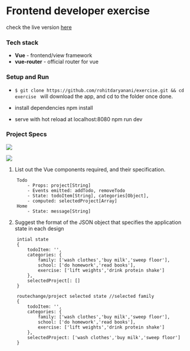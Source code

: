 # Front­end developer exercise

check the live version [here](http://rohit-exercise.surge.sh/#/)

### Tech stack

- **Vue** -  frontend/view framework
- **vue-router** - official router for vue

### Setup and Run

- `$ git clone https://github.com/rohitdaryanani/exercise.git && cd exercise ` will download the app, and cd to the folder once done.

- install dependencies
npm install

- serve with hot reload at localhost:8080
npm run dev


### Project Specs

![](https://cl.ly/1c000X0E0j1u/Image%202017-05-14%20at%2010.04.22%20PM.png)

![](https://cl.ly/0i263s2b3m1M/Image%202017-05-14%20at%2010.04.40%20PM.png)

1. List out the Vue components required, and their specification.
```
    Todo
        - Props: project[String]
        - Events emitted: addTodo, removeTodo
        - State: todoItem[String], categories[Object], 
        - computed: selectedProject[Array]
    Home
        - State: message[String]

```

2. Suggest the format of the JSON object that specifies the application state in each design
```
    intial state
    {
        todoItem: '',
        categories: {
            family: ['wash clothes','buy milk','sweep floor'],
            school: ['do homework','read books'],
            exercise: ['lift weights','drink protein shake']
        },
        selectedProject[: []
    }

    routechange/project selected state //selected family
    {
        todoItem: '',
        categories: {
            family: ['wash clothes','buy milk','sweep floor'],
            school: ['do homework','read books'],
            exercise: ['lift weights','drink protein shake']
        },
        selectedProject: ['wash clothes','buy milk','sweep floor']
    }
```